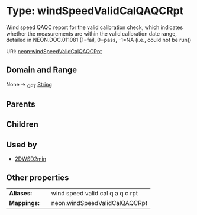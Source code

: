 
# Type: windSpeedValidCalQAQCRpt


Wind speed QAQC report for the valid calibration check, which indicates whether the measurements are within the valid calibration date range, detailed in NEON.DOC.011081 (1=fail, 0=pass, -1=NA (i.e., could not be run))

URI: [neon:windSpeedValidCalQAQCRpt](https://data.neonscience.org/windSpeedValidCalQAQCRpt)


## Domain and Range

None ->  <sub>OPT</sub> [String](types/String.md)

## Parents


## Children


## Used by

 * [2DWSD2min](2DWSD2min.md)

## Other properties

|  |  |  |
| --- | --- | --- |
| **Aliases:** | | wind speed valid cal q a q c rpt |
| **Mappings:** | | neon:windSpeedValidCalQAQCRpt |

